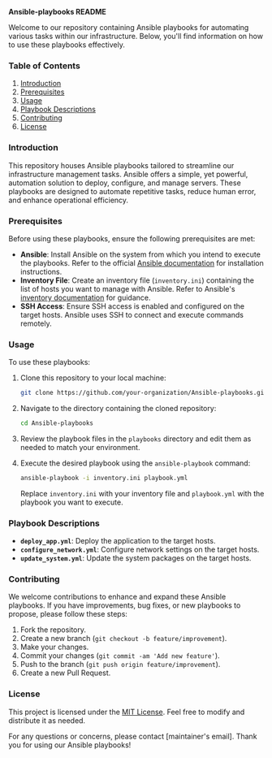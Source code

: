**Ansible-playbooks README**

Welcome to our repository containing Ansible playbooks for automating various tasks within our infrastructure. Below, you'll find information on how to use these playbooks effectively.

### Table of Contents

1. [Introduction](#introduction)
2. [Prerequisites](#prerequisites)
3. [Usage](#usage)
4. [Playbook Descriptions](#playbook-descriptions)
5. [Contributing](#contributing)
6. [License](#license)

### Introduction

This repository houses Ansible playbooks tailored to streamline our infrastructure management tasks. Ansible offers a simple, yet powerful, automation solution to deploy, configure, and manage servers. These playbooks are designed to automate repetitive tasks, reduce human error, and enhance operational efficiency.

### Prerequisites

Before using these playbooks, ensure the following prerequisites are met:

- **Ansible**: Install Ansible on the system from which you intend to execute the playbooks. Refer to the official [Ansible documentation](https://docs.ansible.com/ansible/latest/installation_guide/intro_installation.html) for installation instructions.
- **Inventory File**: Create an inventory file (`inventory.ini`) containing the list of hosts you want to manage with Ansible. Refer to Ansible's [inventory documentation](https://docs.ansible.com/ansible/latest/user_guide/intro_inventory.html) for guidance.
- **SSH Access**: Ensure SSH access is enabled and configured on the target hosts. Ansible uses SSH to connect and execute commands remotely.

### Usage

To use these playbooks:

1. Clone this repository to your local machine:

    ```bash
    git clone https://github.com/your-organization/Ansible-playbooks.git
    ```

2. Navigate to the directory containing the cloned repository:

    ```bash
    cd Ansible-playbooks
    ```

3. Review the playbook files in the `playbooks` directory and edit them as needed to match your environment.

4. Execute the desired playbook using the `ansible-playbook` command:
   
    ```bash
    ansible-playbook -i inventory.ini playbook.yml
    ```

    Replace `inventory.ini` with your inventory file and `playbook.yml` with the playbook you want to execute.

### Playbook Descriptions

- **`deploy_app.yml`**: Deploy the application to the target hosts.
- **`configure_network.yml`**: Configure network settings on the target hosts.
- **`update_system.yml`**: Update the system packages on the target hosts.

### Contributing

We welcome contributions to enhance and expand these Ansible playbooks. If you have improvements, bug fixes, or new playbooks to propose, please follow these steps:

1. Fork the repository.
2. Create a new branch (`git checkout -b feature/improvement`).
3. Make your changes.
4. Commit your changes (`git commit -am 'Add new feature'`).
5. Push to the branch (`git push origin feature/improvement`).
6. Create a new Pull Request.

### License

This project is licensed under the [MIT License](LICENSE). Feel free to modify and distribute it as needed.

For any questions or concerns, please contact [maintainer's email]. Thank you for using our Ansible playbooks!
